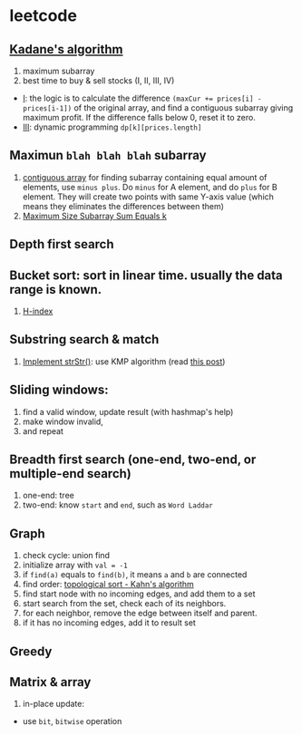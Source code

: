 # leetcode

## [Kadane's algorithm](https://en.wikipedia.org/wiki/Maximum_subarray_problem)
1. maximum subarray
2. best time to buy & sell stocks (I, II, III, IV)
  - [I](https://leetcode.com/problems/best-time-to-buy-and-sell-stock/): the logic is to calculate the difference ``(maxCur += prices[i] - prices[i-1])`` of the original array, and find a contiguous subarray giving maximum profit. If the difference falls below 0, reset it to zero.
  - [III](https://leetcode.com/problems/best-time-to-buy-and-sell-stock-iii/#/description): dynamic programming `dp[k][prices.length]`

## Maximun `blah blah blah` subarray
1. [contiguous array](https://leetcode.com/problems/contiguous-array)
for finding subarray containing equal amount of elements, use `minus plus`. Do `minus` for A element, and do `plus` for B element. They will create two points with same Y-axis value (which means they eliminates the differences between them)
2. [Maximum Size Subarray Sum Equals k](https://leetcode.com/problems/maximum-size-subarray-sum-equals-k)


## Depth first search

## Bucket sort: sort in linear time. usually the data range is known.
1. [H-index](https://leetcode.com/problems/h-index/#/description)

## Substring search & match
1. [Implement strStr()](https://leetcode.com/problems/implement-strstr/#/description): use KMP algorithm (read [this post](http://blog.csdn.net/v_july_v/article/details/7041827))

## Sliding windows:
1. find a valid window, update result (with hashmap's help)
2. make window invalid,
3. and repeat

## Breadth first search (one-end, two-end, or multiple-end search)
1. one-end: tree
2. two-end: know `start` and `end`, such as `Word Laddar`

## Graph
1. check cycle: union find
  1. initialize array with `val = -1`
  2. if `find(a)` equals to `find(b)`, it means `a` and `b` are connected
2. find order: [topological sort - Kahn's algorithm](https://en.wikipedia.org/wiki/Topological_sorting#Kahn.27s_algorithm)
  1. find start node with no incoming edges, and add them to a set
  2. start search from the set, check each of its neighbors.
  3. for each neighbor, remove the edge between itself and parent.
  4. if it has no incoming edges, add it to result set

## Greedy

## Matrix & array
1. in-place update:
  - use `bit`, `bitwise` operation
